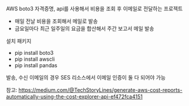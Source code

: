 AWS boto3 자격증명, api를 사용해서 비용을 조회 후 이메일로 전달하는 프로젝트
- 매일 전날 비용을 조회해서 메일로 발송
- 금요일마다 최근 일주일의 요금을 합산해서 주간 보고서 메일 발송

설치 패키지 
- pip install boto3
- pip install awscli
- pip install pandas

발송, 수신 이메일의 경우 SES 리소스에서 이메일 인증이 둘 다 되어야 가능 

참고: https://medium.com/@TechStoryLines/generate-aws-cost-reports-automatically-using-the-cost-explorer-api-ef472fca4151
